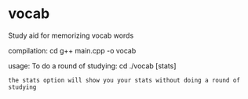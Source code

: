 # vocab
Study aid for memorizing vocab words

compilation:
	cd <directory>
	g++ main.cpp -o vocab

usage:
	To do a round of studying:
	cd <directory>
	./vocab [stats]

	the stats option will show you your stats without doing a round of studying
